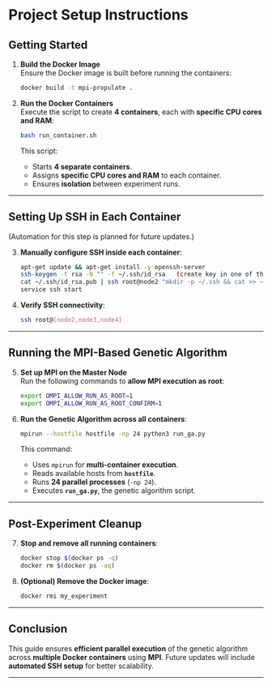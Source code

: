 # **Project Setup Instructions**

## **Getting Started**

1. **Build the Docker Image**  
   Ensure the Docker image is built before running the containers:
   ```bash
   docker build -t mpi-propulate .
   ```

2. **Run the Docker Containers**  
   Execute the script to create **4 containers**, each with **specific CPU cores and RAM**:
   ```bash
   bash run_container.sh
   ```
   This script:
   - Starts **4 separate containers**.
   - Assigns **specific CPU cores and RAM** to each container.
   - Ensures **isolation** between experiment runs.

---

## **Setting Up SSH in Each Container**  
(Automation for this step is planned for future updates.)

3. **Manually configure SSH inside each container**:
   ```bash
   apt-get update && apt-get install -y openssh-server
   ssh-keygen -t rsa -N "" -f ~/.ssh/id_rsa   (create key in one of the nodes)
   cat ~/.ssh/id_rsa.pub | ssh root@node2 "mkdir -p ~/.ssh && cat >> ~/.ssh/authorized_keys" ,repeat for node3,node4
   service ssh start
   ```

4. **Verify SSH connectivity**:
   ```bash
   ssh root@[node2,node3,node4]
   ```

---

## **Running the MPI-Based Genetic Algorithm**

5. **Set up MPI on the Master Node**  
   Run the following commands to **allow MPI execution as root**:
   ```bash
   export OMPI_ALLOW_RUN_AS_ROOT=1
   export OMPI_ALLOW_RUN_AS_ROOT_CONFIRM=1
   ```

6. **Run the Genetic Algorithm across all containers**:
   ```bash
   mpirun --hostfile hostfile -np 24 python3 run_ga.py
   ```
   This command:
   - Uses `mpirun` for **multi-container execution**.
   - Reads available hosts from **`hostfile`**.
   - Runs **24 parallel processes** (`-np 24`).
   - Executes **`run_ga.py`**, the genetic algorithm script.

---

## **Post-Experiment Cleanup**

7. **Stop and remove all running containers**:
   ```bash
   docker stop $(docker ps -q)
   docker rm $(docker ps -aq)
   ```

8. **(Optional) Remove the Docker image**:
   ```bash
   docker rmi my_experiment
   ```

---

## **Conclusion**  
This guide ensures **efficient parallel execution** of the genetic algorithm across **multiple Docker containers** using **MPI**. Future updates will include **automated SSH setup** for better scalability.

---



